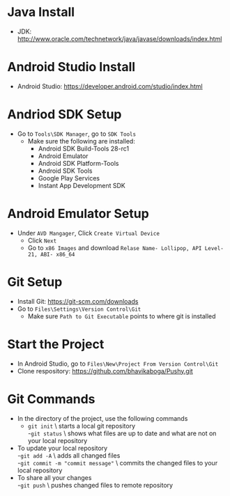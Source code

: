  # Java Install
- JDK: http://www.oracle.com/technetwork/java/javase/downloads/index.html
# Android Studio Install
- Android Studio: https://developer.android.com/studio/index.html
# Andriod SDK Setup
- Go to `Tools\SDK Manager`, go to `SDK Tools`
	- Make sure the following are installed:
		- Android SDK Build-Tools 28-rc1
		- Android Emulator
		- Android SDK Platform-Tools
		- Android SDK Tools
		- Google Play Services
		- Instant App Development SDK
# Android Emulator Setup
- Under `AVD Mangager`, Click `Create Virtual Device`
	- Click `Next`
	- Go to `x86 Images` and download `Relase Name- Lollipop, API Level- 21, ABI- x86_64`
# Git Setup
- Install Git: https://git-scm.com/downloads
- Go to `Files\Settings\Version Control\Git`
    - Make sure `Path to Git Executable` points to where git is installed 
# Start the Project
- In Android Studio, go to `Files\New\Project From Version Control\Git`
- Clone respository: https://github.com/bhavikaboga/Pushy.git

# Git Commands
- In the directory of the project, use the following commands <br>
	- `git init` \\ starts a local git repository <br>
	-`git status` \\ shows what files are up to date and what are not on your local repository <br>
- To update your local repository <br>
	-`git add -A` \\ adds all changed files <br>
	-`git commit -m "commit message"` \\ commits the changed files to your local repository <br>
- To share all your changes <br>
	-`git push` \\ pushes changed files to remote repository <br>
